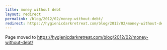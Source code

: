 ```yaml
---
title: money without debt
layout: redirect
permalink: /blog/2012/02/money-without-debt/
redirect: https://hygienicdarkretreat.com/blog/2012/02/money-without-debt/
---
```


Page moved to <https://hygienicdarkretreat.com/blog/2012/02/money-without-debt/>

